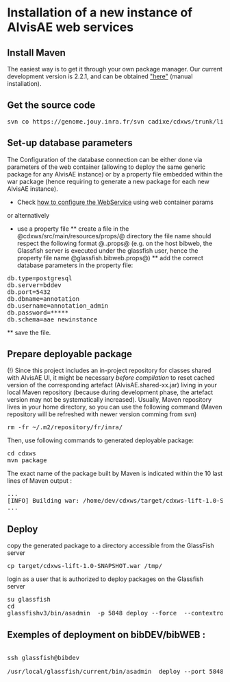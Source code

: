 # Installation of a new instance of AlvisAE web services

## Install Maven

The easiest way is to get it through your own package manager. Our current development version is 2.2.1, and can be obtained ["here"](http://www.apache.org/dyn/closer.cgi/maven/binaries/apache-maven-2.2.1-bin.tar.gz) (manual installation).

## Get the source code

<pre>
svn co https://genome.jouy.inra.fr/svn_cadixe/cdxws/trunk/lift-prototype cdxws
</pre>

## Set-up database parameters

The Configuration of the database connection can be either done via parameters of the web container (allowing to deploy the same generic package for any AlvisAE instance) or by a property file embedded within the war package (hence requiring to generate a new package for each new AlvisAE instance).

* Check [how to configure the WebService](WS_external_params_config.md) using web container params

or alternatively 

* use a property file
** create a file in the @cdxws/src/main/resources/props/@ directory
the file name should respect the following format @<user>.<hostname>.props@ (e.g. on the host bibweb, the Glassfish server is executed under the glassfish user, hence the property file name @glassfish.bibweb.props@)
** add the correct database parameters in the property file:
<pre>
db.type=postgresql
db.server=bddev
db.port=5432
db.dbname=annotation
db.username=annotation_admin
db.password=*****
db.schema=aae_newinstance
</pre>
** save the file.

## Prepare deployable package

(!) Since this project includes an in-project repository for classes shared with AlvisAE UI, it might be necessary _before compilation_ to reset cached version of the corresponding artefact (AlvisAE.shared-xx.jar) living in your local Maven repository (because during development phase, the artefact version may not be systematically increased).
Usually, Maven repository lives in your home directory, so you can use the following command (Maven repository will be refreshed with newer version comming from svn)
<pre>
rm -fr ~/.m2/repository/fr/inra/
</pre>

Then, use following commands to generated deployable package: 
<pre>
cd cdxws
mvn package
</pre>

The exact name of the package built by Maven is indicated within the 10 last lines of Maven output :
<pre>
...
[INFO] Building war: /home/dev/cdxws/target/cdxws-lift-1.0-SNAPSHOT.war
...
</pre>

## Deploy

copy the generated package to a directory accessible from the GlassFish server

<pre>
cp target/cdxws-lift-1.0-SNAPSHOT.war /tmp/
</pre>

login as a user that is authorized to deploy packages on the Glassfish server
<pre>
su glassfish
cd
glassfishv3/bin/asadmin  -p 5848 deploy --force  --contextroot <context root of the instance> --name <name of the instance> /tmp/cdxws-lift-1.0-SNAPSHOT.war
</pre>

## Exemples of deployment on bibDEV/bibWEB :

<pre>

ssh glassfish@bibdev

/usr/local/glassfish/current/bin/asadmin  deploy --port 5848 --force  --contextroot '/alvisae/NEWINSTANCE' --name 'cdxws-alvisae-NEWINSTANCE' /tmp/cdxws-lift-1.0-SNAPSHOT.war
</pre>



